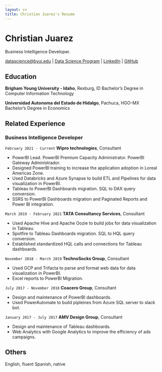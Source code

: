 ```yaml
---
layout: cv
title: Christian Juarez's Resume
---
```

# Christian Juarez
Business Intelligence Developer.

<div id="webaddress">
<a href="datascience@byui.edu">datascience@byui.edu</a>
| <a href="https://byuidatascience.github.io/development.html">Data Science Program</a>
| <a href="https://www.linkedin.com/in/christian-juarez-61b94b185/">LinkedIn</a>
| <a href="https://github.com/byuids-resumes">GitHub</a>
</div>

<!-- https://www.monique.tech/the-art-of-markdown -->

## Education

__Brigham Young University - Idaho__, Rexburg, ID
Bachelor’s Degree in Computer Information Technology

__Universidad Autonoma del Estado de Hidalgo__, Pachuca, HGO-MX
Bachelor’s Degree in Economics


## Related Experience
### Business Intelligence Developer

`February 2021 - Current`
__Wipro technologies__, Consultant

- PowerBI Lead. PowerBI Premium Capacity Administrator. PowerBI Gateway Administrador.
- Designed PowerBI training to increase the application adoption in Loreal Americas Zone. 
- Used Databricks and Azure Synapse to build ETL and Pipelines for data visualization in PowerBI. 
- Tableau to PowerBI Dashboards migration. SQL to DAX query conversion.
- SSRS to PowerBI Dashboards migration and Paginated Reports and Power BI integration.


`March 2019 - February 2021`
__TATA Consultancy Services__, Consultant
 
- Used Apache Hive and Apache Oozie to build jobs for data visualization in Tableau. 
- Spotfire to Tableau Dashboards migration. SQL to HQL query conversion. 
- Established standardized HQL calls and connections for Tableau dashboards. 

`November 2018 - March 2019`
__TechnoSocks Group__, Consultant

- Used GCP and Trifacta to parse and format web data for data visualization in PowerBI.
- Excel reports to PowerBI Migration.

`July 2017 - November 2018`
__Coacero Group__, Consultant

- Design and maintenance of PowerBI dashboards.
- Used PowerAutomate to build pipleines from Azure SQL server to slack bot.

`January 2017 - July 2017`
__AMV Design Group__, Consultant

- Design and maintenance of Tableau dashboards. 
- Web Analytics with Google Analytics to improve the efficiency of ads campaigns. 



## Others

English, fluent
Spanish, native 

<!-- ### Footer

Last updated: April 2022 -->



